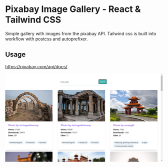 # Pixabay Image Gallery - React & Tailwind CSS 

Simple gallery with images from the pixabay API. Tailwind css is built into workflow with postcss and autoprefixer.

## Usage
https://pixabay.com/api/docs/

![Image 1](https://github.com/saurabhsingh-7/pixabay_gallery/blob/main/image1.png)
